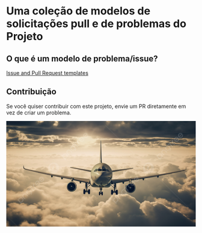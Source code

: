 # Uma coleção de modelos de solicitações pull e de problemas do Projeto

## O que é um modelo de problema/issue?

[Issue and Pull Request templates](https://blog.github.com/2016-02-17-issue-and-pull-request-templates/)

## Contribuição

Se você quiser contribuir com este projeto, envie um PR diretamente em vez de criar um problema.

![Imagem](./assets/imagem.jpg)
